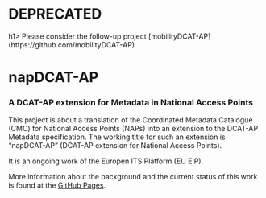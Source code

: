 <h1> DEPRECATED </h1>h1>
Please consider the follow-up project [mobilityDCAT-AP](https://github.com/mobilityDCAT-AP)


# napDCAT-AP
### A DCAT-AP extension for Metadata in National Access Points

This project is about a translation of the Coordinated Metadata Catalogue (CMC) for National Access Points (NAPs) into an extension to the DCAT-AP Metadata specification. The working title for such an extension is “napDCAT-AP” (DCAT-AP extension for National Access Points). 

It is an ongoing work of the Europen ITS Platform (EU EIP).

More information about the background and the current status of this work is found at the [GitHub Pages](https://eueip.github.io/napDCAT-AP/).

